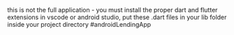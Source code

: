 this is not the full application - you must install the proper dart and flutter extensions in vscode or android studio, put these .dart files in your lib folder inside your project directory #androidLendingApp
